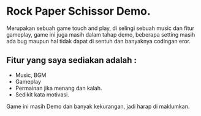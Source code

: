 # Rock Paper Schissor Demo.

Merupakan sebuah game touch and play, di selingi sebuah music dan fitur gameplay, game ini juga masih dalam tahap demo,
beberapa setting masih ada bug maupun hal tidak dapat di sentuh dan banyaknya codingan eror.

## Fitur yang saya sediakan adalah :
- Music, BGM
- Gameplay
- Permainan jika menang dan kalah.
- Sedikit kata motivasi.

Game ini masih Demo dan banyak kekurangan, jadi harap di maklumkan.
